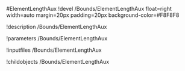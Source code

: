 <!-- MOOSE Object Documentation Stub: Remove this when content is added. -->
#ElementLengthAux
!devel /Bounds/ElementLengthAux float=right width=auto margin=20px padding=20px background-color=#F8F8F8

!description /Bounds/ElementLengthAux

!parameters /Bounds/ElementLengthAux

!inputfiles /Bounds/ElementLengthAux

!childobjects /Bounds/ElementLengthAux
